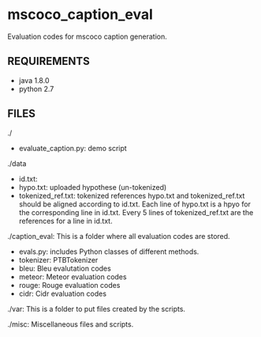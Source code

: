 mscoco_caption_eval
===================

Evaluation codes for mscoco caption generation.

## REQUIREMENTS ##
- java 1.8.0
- python 2.7

## FILES ##
./
- evaluate_caption.py: demo script

./data
- id.txt: 
- hypo.txt: uploaded hypothese (un-tokenized)
- tokenized_ref.txt: tokenized references
hypo.txt and tokenized_ref.txt should be aligned according to id.txt.
Each line of hypo.txt is a hpyo for the corresponding line in id.txt.
Every 5 lines of tokenized_ref.txt are the references for a line in id.txt.

./caption_eval: This is a folder where all evaluation codes are stored.
- evals.py: includes Python classes of different methods.
- tokenizer: PTBTokenizer
- bleu: Bleu evalutation codes
- meteor: Meteor evaluation codes
- rouge: Rouge evaluation codes
- cidr: Cidr evaluation codes

./var: This is a folder to put files created by the scripts.

./misc: Miscellaneous files and scripts.
